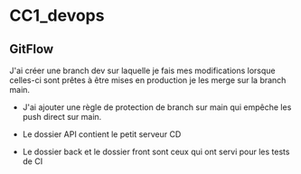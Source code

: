 # CC1_devops

## GitFlow
J'ai créer une branch dev sur laquelle je fais mes modifications lorsque celles-ci sont prêtes à être mises en production je les merge sur la branch main.
- J'ai ajouter une règle de protection de branch sur main qui empêche les push direct sur main.

- Le dossier API contient le petit serveur CD
- Le dossier back et le dossier front sont ceux qui ont servi pour les tests de CI